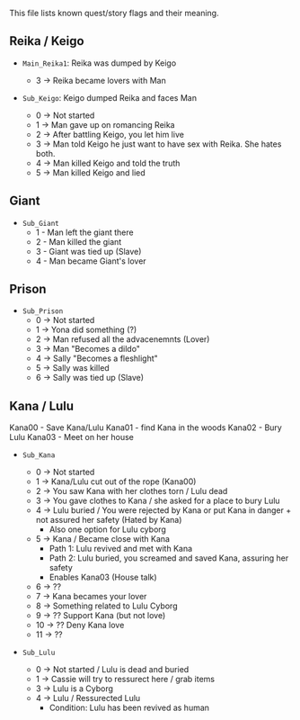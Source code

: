 This file lists known quest/story flags and their meaning.

## Reika / Keigo

- `Main_Reika1`: Reika was dumped by Keigo
	- 3 -> Reika became lovers with Man

- `Sub_Keigo`: Keigo dumped Reika and faces Man
	- 0 -> Not started
	- 1 -> Man gave up on romancing Reika
	- 2 -> After battling Keigo, you let him live
	- 3 -> Man told Keigo he just want to have sex with Reika. She hates both.
	- 4 -> Man killed Keigo and told the truth
	- 5 -> Man killed Keigo and lied


## Giant

- `Sub_Giant`
	- 1 - Man left the giant there
	- 2 - Man killed the giant
	- 3 - Giant was tied up (Slave)
	- 4 - Man became Giant's lover

## Prison

- `Sub_Prison`
	- 0 -> Not started
	- 1 -> Yona did something (?)
	- 2 -> Man refused all the advacenemnts (Lover)
	- 3 -> Man "Becomes a dildo"
	- 4 -> Sally "Becomes a fleshlight"
	- 5 -> Sally was killed
	- 6 -> Sally was tied up (Slave)


## Kana / Lulu

Kana00 - Save Kana/Lulu
Kana01 - find Kana in the woods
Kana02 - Bury Lulu
Kana03 - Meet on her house

- `Sub_Kana`
	- 0 -> Not started
	- 1 -> Kana/Lulu cut out of the rope (Kana00)
	- 2 -> You saw Kana with her clothes torn / Lulu dead
	- 3 -> You gave clothes to Kana / she asked for a place to bury Lulu
	- 4 -> Lulu buried / You were rejected by Kana or put Kana in danger + not assured her safety (Hated by Kana)
		- Also one option for Lulu cyborg
	- 5 -> Kana / Became close with Kana
		- Path 1: Lulu revived and met with Kana
		- Path 2: Lulu buried, you screamed and saved Kana, assuring her safety
		- Enables Kana03 (House talk)
	- 6 -> ??
	- 7 -> Kana becames your lover
	- 8 -> Something related to Lulu Cyborg
	- 9 -> ?? Support Kana (but not love)
	- 10 -> ?? Deny Kana love
	- 11 -> ??

- `Sub_Lulu`
	- 0 -> Not started / Lulu is dead and buried
	- 1 -> Cassie will try to ressurect here / grab items
	- 3 -> Lulu is a Cyborg
	- 4 -> Lulu / Ressurected Lulu
		- Condition: Lulu has been revived as human
